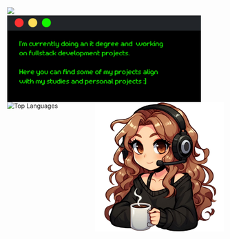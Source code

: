 <div>
  <img src="https://readme-typing-svg.demolab.com?font=Retropix&duration=4300&pause=1000&color=13F700&random=false&width=435&lines=hi%20:%5D%20i%27m%20jana">
</div>
<div>
  <img src="https://raw.githubusercontent.com/jwnaina/jwnaina/main/card.png" width="450" align="left">
  <img src="https://raw.githubusercontent.com/jwnaina/jwnaina/main/drawart.png" width="300" align="right">
</div>
<div>
  <p></p>
  <p></p>
  <p></p>
  <img src="https://github-readme-stats.vercel.app/api/top-langs/?username=jwnaina&layout=compact&theme=chartreuse-dark" alt="Top Languages">
</div>
